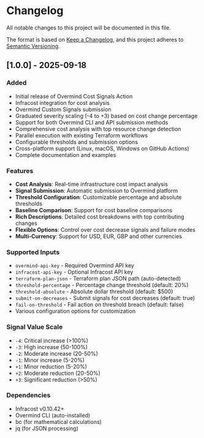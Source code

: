 # Changelog

All notable changes to this project will be documented in this file.

The format is based on [Keep a Changelog](https://keepachangelog.com/en/1.0.0/),
and this project adheres to [Semantic Versioning](https://semver.org/spec/v2.0.0.html).

## [1.0.0] - 2025-09-18

### Added
- Initial release of Overmind Cost Signals Action
- Infracost integration for cost analysis
- Overmind Custom Signals submission
- Graduated severity scaling (-4 to +3) based on cost change percentage
- Support for both Overmind CLI and API submission methods
- Comprehensive cost analysis with top resource change detection
- Parallel execution with existing Terraform workflows
- Configurable thresholds and submission options
- Cross-platform support (Linux, macOS, Windows on GitHub Actions)
- Complete documentation and examples

### Features
- **Cost Analysis**: Real-time infrastructure cost impact analysis
- **Signal Submission**: Automatic submission to Overmind platform
- **Threshold Configuration**: Customizable percentage and absolute thresholds
- **Baseline Comparison**: Support for cost baseline comparisons
- **Rich Descriptions**: Detailed cost breakdowns with top contributing changes
- **Flexible Options**: Control over cost decrease signals and failure modes
- **Multi-Currency**: Support for USD, EUR, GBP and other currencies

### Supported Inputs
- `overmind-api-key` - Required Overmind API key
- `infracost-api-key` - Optional Infracost API key
- `terraform-plan-json` - Terraform plan JSON path (auto-detected)
- `threshold-percentage` - Percentage change threshold (default: 20%)
- `threshold-absolute` - Absolute dollar threshold (default: $500)
- `submit-on-decreases` - Submit signals for cost decreases (default: true)
- `fail-on-threshold` - Fail action on threshold breach (default: false)
- Various configuration options for customization

### Signal Value Scale
- `-4`: Critical increase (>100%)
- `-3`: High increase (50-100%)
- `-2`: Moderate increase (20-50%)
- `-1`: Minor increase (5-20%)
- `+1`: Minor reduction (5-20%)
- `+2`: Moderate reduction (20-50%)
- `+3`: Significant reduction (>50%)

### Dependencies
- Infracost v0.10.42+
- Overmind CLI (auto-installed)
- bc (for mathematical calculations)
- jq (for JSON processing)